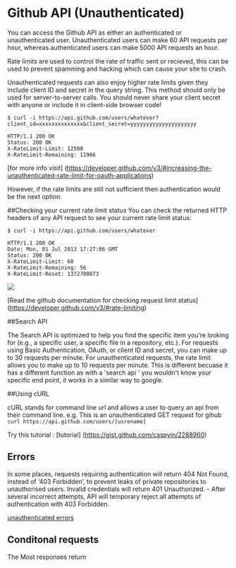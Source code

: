 # Github API (Unauthenticated)

You can access the Github API as either an authenticated or unauthenticated user. Unauthenticated users can make 60 API requests per hour, whereas authenticated users can make 5000 API requests an hour.

Rate limits are used to control the rate of traffic sent or recieved, this can be used to prevent spamming and hacking which can cause your site to crash.

Unauthenticated requests can also enjoy higher rate limits given they include client ID and secret in the query string. This method should only be used for server-to-server calls. You should never share your client secret with anyone or include it in client-side browser code! 

```
$ curl -i https://api.github.com/users/whatever?client_id=xxxxxxxxxxxxxx&client_secret=yyyyyyyyyyyyyyyyyyyyy

HTTP/1.1 200 OK
Status: 200 OK
X-RateLimit-Limit: 12500
X-RateLimit-Remaining: 11966
```
[for more info visit] (https://developer.github.com/v3/#increasing-the-unauthenticated-rate-limit-for-oauth-applications)

However, if the rate limits are still not sufficient then authentication would be the next option. 

##Checking your current rate limit status
You can check the returned HTTP headers of any API request to see your current rate limit status:
```
$ curl -i https://api.github.com/users/whatever

HTTP/1.1 200 OK
Date: Mon, 01 Jul 2013 17:27:06 GMT
Status: 200 OK
X-RateLimit-Limit: 60
X-RateLimit-Remaining: 56
X-RateLimit-Reset: 1372700873
```
 ![](https://files.gitter.im/foundersandcoders/GH-UnAuth/b9Bx/Screen-Shot-2015-10-26-at-11.32.05.png)

[Read the github documentation for checking request limit status] (https://developer.github.com/v3/#rate-limiting)

##Search API

The Search API is optimized to help you find the specific item you’re looking for (e.g., a specific user, a specific file in a repository, etc.). 
 For requests using Basic Authentication, OAuth, or client ID and secret, you can make up to 30 requests per minute. For unauthenticated requests, the rate limit allows you to make up to 10 requests per minute. 
 This is different becuase it has a different function as with a 'search api ' you wouldn't know your specific end point, it works in a similar way to google.
 
##Using cURL

cURL stands for command line url and allows a user to query an api from their command line.
e.g. 
This is an unauthenticated GET request for gihub ``` curl https://api.github.com/users/[usrename] ```

Try this tutorial : 
[tutorial] (https://gist.github.com/caspyin/2288960)

 ## Errors 
 
In some places, requests requiring authentication will return 404 Not Found, instead of ‘403 Forbidden’, to prevent leaks of private repositories to unauthorised users.
Invalid credentials will return 401 Unauthorized. - After several incorrect attempts, API will temporary reject all attempts of authentication with 403 Forbidden.

 [unauthenticated errors](https://developer.github.com/v3/#client-errors)
 
 ## Conditonal requests
 
 The
 Most responses return

